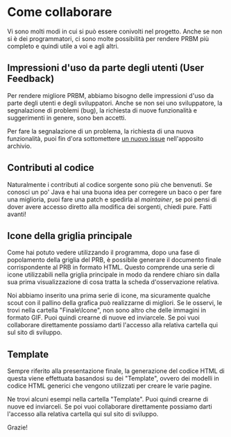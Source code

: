 # Come collaborare #
Vi sono molti modi in cui si può essere conivolti nel progetto. Anche se non si è dei programmatori, ci sono molte possibilità per rendere PRBM più completo e quindi utile a voi e agli altri.

## Impressioni d'uso da parte degli utenti (User Feedback) ##
Per rendere migliore PRBM, abbiamo bisogno delle impressioni d'uso da parte degli utenti e degli sviluppatori. Anche se non sei uno sviluppatore, la segnalazione di problemi (bug), la richiesta di nuove funzionalità e suggerimenti in genere, sono ben accetti.

Per fare la segnalazione di un problema, la richiesta di una nuova funzionalità, puoi fin d'ora sottomettere [un nuovo issue](https://code.google.com/p/prbm/issues/list) nell'apposito archivio.

## Contributi al codice ##
Naturalmente i contributi al codice sorgente sono più che benvenuti. Se conosci un po' Java e hai una buona idea per corregere un baco o per fare una miglioria, puoi fare una patch e spedirla al _maintainer_, se poi pensi di dover avere accesso diretto alla modifica dei sorgenti, chiedi pure. Fatti avanti!

## Icone della griglia principale ##
Come hai potuto vedere utilizzando il programma, dopo una fase di popolamento della griglia del PRB, è possibile generare il documento finale corrispondente al PRB in formato HTML. Questo comprende una serie di icone utilizzabili nella griglia principale in modo da rendere chiaro sin dalla sua prima visualizzazione di cosa tratta la scheda d'osservazione relativa.

Noi abbiamo inserito una prima serie di icone, ma sicuramente qualche scout con il pallino della grafica può realizzarne di migliori. Se le osservi, le trovi nella cartella "Finale\Icone", non sono altro che delle immagini in formato GIF. Puoi quindi crearne di nuove ed inviarcele. Se poi vuoi collaborare direttamente possiamo darti l'accesso alla relativa cartella qui sul sito di sviluppo.

## Template ##
Sempre riferito alla presentazione finale, la generazione del codice HTML di questa viene effettuata basandosi su dei "Template", ovvero dei modelli in codice HTML generici che vengono utilizzati per creare le varie pagine.

Ne trovi alcuni esempi nella cartella "Template". Puoi quindi crearne di nuove ed inviarceli. Se poi vuoi collaborare direttamente possiamo darti l'accesso alla relativa cartella qui sul sito di sviluppo.

Grazie!